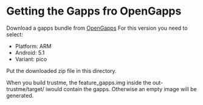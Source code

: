 # Getting the Gapps fro OpenGapps

Download a gapps bundle from [OpenGapps](http://opengapps.org)
For this version you need to select:
* Platform: ARM
* Android: 5.1
* Variant: pico

Put the downloaded zip file in this directory.

When you build trustme, the feature_gapps.img inside
the out-trustme/target/<device> iwould contain the gapps.
Otherwise an empty image will be generated.

